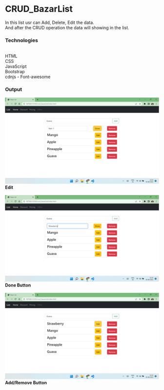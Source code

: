 # CRUD_BazarList

In this list usr can Add, Delete, Edit the data. 
<br>And after the CRUD operation the data will showing in the list.

### Technologies ###
<br>HTML
<br>CSS
<br>JavaScript
<br>Bootstrap
<br>cdnjs - Font-awesome
### Output ###
![Alt text](output1.png?raw=true "Edit Button")
**Edit**
<br>
<br>
![Alt text](output2.png?raw=true "Done Button")
**Done Button**
<br>
<br>
![Alt text](output3.png?raw=true "Add/Remove Button")
**Add/Remove Button**
<br>
